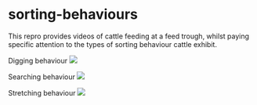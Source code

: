 # sorting-behaviours

This repro provides videos of cattle feeding at a feed trough, whilst paying specific attention to the types of sorting behaviour cattle exhibit. 

Digging behaviour
![](digging.gif)

Searching behaviour 
![](searching.gif.gif)

Stretching behaviour
![](stretching.gif)
